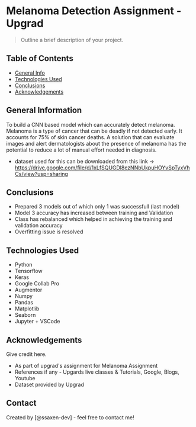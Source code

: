 # Melanoma Detection Assignment - Upgrad
> Outline a brief description of your project.


## Table of Contents
* [General Info](#general-information)
* [Technologies Used](#technologies-used)
* [Conclusions](#conclusions)
* [Acknowledgements](#acknowledgements)

<!-- You can include any other section that is pertinent to your problem -->

## General Information

To build a CNN based model which can accurately detect melanoma. Melanoma is a type of cancer that can be deadly if not detected early. It accounts for 75% of skin cancer deaths. A solution that can evaluate images and alert dermatologists about the presence of melanoma has the potential to reduce a lot of manual effort needed in diagnosis.


- dataset used for this can be downloaded from this link -> https://drive.google.com/file/d/1xLfSQUGDl8ezNNbUkpuHOYvSpTyxVhCs/view?usp=sharing


<!-- You don't have to answer all the questions - just the ones relevant to your project. -->

## Conclusions
- Prepared 3 models out of which only 1 was successfull (last model)
- Model 3 accuracy has increased between training and Validation
- Class has rebalanced which helped in achieving the training and validation accuracy
- Overfitting issue is resolved



<!-- You don't have to answer all the questions - just the ones relevant to your project. -->


## Technologies Used
- Python
- Tensorflow
- Keras
- Google Collab Pro
- Augmentor
- Numpy
- Pandas
- Matplotlib
- Seaborn
- Jupyter + VSCode

<!-- As the libraries versions keep on changing, it is recommended to mention the version of library used in this project -->

## Acknowledgements
Give credit here.
- As part of upgrad's assignment for Melanoma Assignment
- References if any - Upgards live classes & Tutorials, Google, Blogs, Youtube
- Dataset provided by Upgrad


## Contact
Created by [@ssaxen-dev] - feel free to contact me!


<!-- Optional -->
<!-- ## License -->
<!-- This project is open source and available under the [... License](). -->

<!-- You don't have to include all sections - just the one's relevant to your project -->